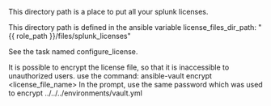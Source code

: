 This directory path is a place to put all your splunk licenses.

This directory path is defined in the ansible variable
license_files_dir_path: "{{ role_path }}/files/splunk_licenses"

See the task named configure_license.

It is possible to encrypt the license file, so that it is inaccessible to unauthorized users.
use the command:
ansible-vault encrypt <license_file_name>
In the prompt, use the same password which was used to encrypt ../../../environments/vault.yml